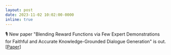 ```yaml
---
layout: post
date: 2023-11-02 10:02:00-0000
inline: true
---
```


🎙 New paper "Blending Reward Functions via Few Expert Demonstrations for Faithful and Accurate Knowledge-Grounded Dialogue Generation" is out. [[Paper](https://arxiv.org/abs/2311.00953)]